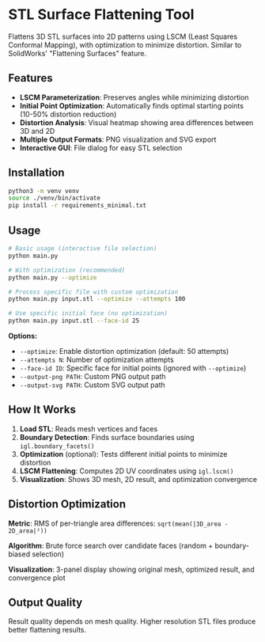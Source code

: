 # STL Surface Flattening Tool

Flattens 3D STL surfaces into 2D patterns using LSCM (Least Squares Conformal Mapping), with optimization to minimize distortion. Similar to SolidWorks' "Flattening Surfaces" feature.

## Features

- **LSCM Parameterization**: Preserves angles while minimizing distortion
- **Initial Point Optimization**: Automatically finds optimal starting points (10-50% distortion reduction)
- **Distortion Analysis**: Visual heatmap showing area differences between 3D and 2D
- **Multiple Output Formats**: PNG visualization and SVG export
- **Interactive GUI**: File dialog for easy STL selection

## Installation

```bash
python3 -m venv venv
source ./venv/bin/activate
pip install -r requirements_minimal.txt
```

## Usage

```bash
# Basic usage (interactive file selection)
python main.py

# With optimization (recommended)
python main.py --optimize

# Process specific file with custom optimization
python main.py input.stl --optimize --attempts 100

# Use specific initial face (no optimization)
python main.py input.stl --face-id 25
```

**Options:**
- `--optimize`: Enable distortion optimization (default: 50 attempts)
- `--attempts N`: Number of optimization attempts 
- `--face-id ID`: Specific face for initial points (ignored with `--optimize`)
- `--output-png PATH`: Custom PNG output path
- `--output-svg PATH`: Custom SVG output path

## How It Works

1. **Load STL**: Reads mesh vertices and faces
2. **Boundary Detection**: Finds surface boundaries using `igl.boundary_facets()`
3. **Optimization** (optional): Tests different initial points to minimize distortion
4. **LSCM Flattening**: Computes 2D UV coordinates using `igl.lscm()`
5. **Visualization**: Shows 3D mesh, 2D result, and optimization convergence

## Distortion Optimization

**Metric**: RMS of per-triangle area differences: `sqrt(mean(|3D_area - 2D_area|²))`

**Algorithm**: Brute force search over candidate faces (random + boundary-biased selection)

**Visualization**: 3-panel display showing original mesh, optimized result, and convergence plot

## Output Quality

Result quality depends on mesh quality. Higher resolution STL files produce better flattening results.

